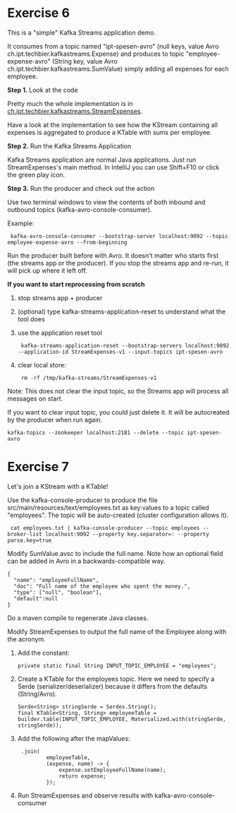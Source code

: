 
# Exercise 6

This is a "simple" Kafka Streams application demo.

It consumes from a topic named "ipt-spesen-avro" (null keys, value Avro ch.ipt.techbier.kafkastreams.Expense)
and produces to topic "employee-expense-avro" (String key, value Avro ch.ipt.techbier.kafkastreams.SumValue) 
simply adding all expenses for each employee.

**Step 1.** Look at the code

Pretty much the whole implementation is in [ch.ipt.techbier.kafkastreams.StreamExpenses](src/main/java/ch/ipt/techbier/kafkastreams/StreamExpenses.java).

Have a look at the implementation to see how the KStream containing all expenses is aggregated to produce a KTable with sums per employee.

**Step 2.** Run the Kafka Streams Application

Kafka Streams application are normal Java applications. Just run StreamExpenses's main method.
In IntelliJ you can use Shift+F10 or click the green play icon.

**Step 3.** Run the producer and check out the action

Use two terminal windows to view the contents of both inbound and outbound topics (kafka-avro-console-consumer).

Example:

     kafka-avro-console-consumer --bootstrap-server localhost:9092 --topic employee-expense-avro --from-beginning

Run the producer built before with Avro. It doesn't matter who starts first (the streams app or the producer).
If you stop the streams app and re-run, it will pick up where it left off. 

**If you want to start reprocessing from scratch**

1. stop streams app + producer
2. (optional) type kafka-streams-application-reset to understand what the tool does
3. use the application reset tool
        
        kafka-streams-application-reset --bootstrap-servers localhost:9092 --application-id StreamExpenses-v1 --input-topics ipt-spesen-avro
        
4. clear local store: 

        rm -rf /tmp/kafka-streams/StreamExpenses-v1

Note: This does not clear the input topic, so the Streams app will process all messages on start.

If you want to clear input topic, you could just delete it. It will be autocreated by the producer when run again.

    kafka-topics --zookeeper localhost:2181 --delete --topic ipt-spesen-avro

# Exercise 7

Let's join a KStream with a KTable!

Use the kafka-console-producer to produce the file src/main/resources/text/employees.txt as key:values to a topic called "employees". The topic will be auto-created (cluster configuration allows it).

     cat employees.txt | kafka-console-producer --topic employees --broker-list localhost:9092 --property key.separator=: --property parse.key=true

Modify SumValue.avsc to include the full name. Note how an optional field can be added in Avro in a backwards-compatible way.

    {
      "name": "employeeFullName",
      "doc": "Full name of the employee who spent the money.",
      "type": ["null", "boolean"],
      "default":null
    }

Do a maven compile to regenerate Java classes.

Modify StreamExpenses to output the full name of the Employee along with the acronym.

1. Add the constant:

       private static final String INPUT_TOPIC_EMPLOYEE = "employees";

2. Create a KTable for the employees topic. Here we need to specify a Serde (serializer/deserializer) because it differs from the defaults (String/Avro).

       Serde<String> stringSerde = Serdes.String();
       final KTable<String, String> employeeTable = builder.table(INPUT_TOPIC_EMPLOYEE, Materialized.with(stringSerde, stringSerde));

3. Add the following after the mapValues:

        .join(
                employeeTable,
                (expense, name) -> {
                    expense.setEmployeeFullName(name);
                    return expense;
                });

4. Run StreamExpenses and observe results with kafka-avro-console-consumer


